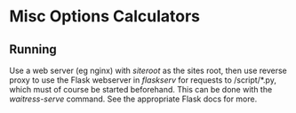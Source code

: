 # Misc Options Calculators

## Running

Use a web server (eg nginx) with *siteroot* as the sites root, then use reverse proxy to use the Flask webserver in *flaskserv* for requests to /script/\*.py, which must of course be started beforehand.
This can be done with the *waitress-serve* command. See the appropriate Flask docs for more.
